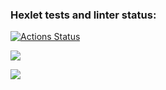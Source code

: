 ### Hexlet tests and linter status:
[![Actions Status](https://github.com/hfdbkmIfrbhpzyjd/php-project-48/workflows/hexlet-check/badge.svg)](https://github.com/hfdbkmIfrbhpzyjd/php-project-48/actions)

<a href="https://codeclimate.com/github/hfdbkmIfrbhpzyjd/php-project-48/maintainability"><img src="https://api.codeclimate.com/v1/badges/c92d0abe586ed5aed0d6/maintainability" /></a>

<a href="https://codeclimate.com/github/hfdbkmIfrbhpzyjd/php-project-48/test_coverage"><img src="https://api.codeclimate.com/v1/badges/c92d0abe586ed5aed0d6/test_coverage" /></a>